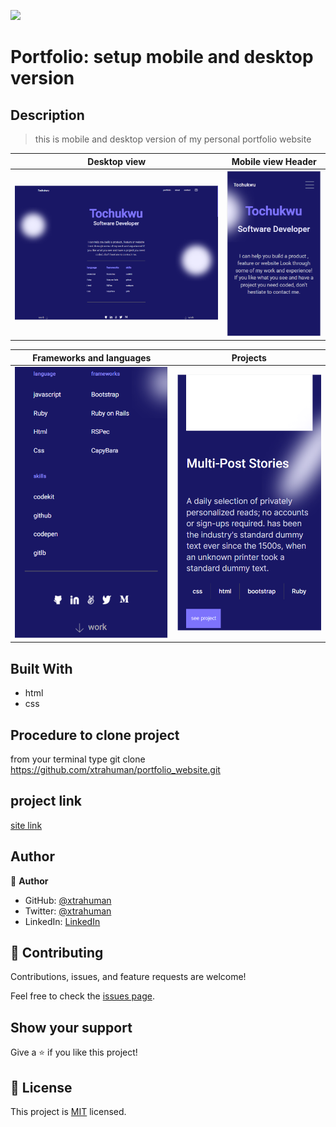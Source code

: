 ![](https://img.shields.io/badge/Microverse-blueviolet)

# Portfolio: setup mobile and desktop version

## Description
> this is mobile and desktop version of my personal portfolio website


Desktop view                                      |  Mobile view Header
:------------------------------------------------:|:-----------------------------------------------:
![](./public/desktop_view.PNG)                     |  ![](./public/mobile_header-shot.PNG)

Frameworks and languages                          |  Projects
:------------------------------------------------:|:-----------------------------------------------:
![](./public/Capture.PNG)                         |  ![](./public/multi-stories.PNG)
 

## Built With

- html
- css

## Procedure to clone project

from your terminal type git clone https://github.com/xtrahuman/portfolio_website.git

## project link

[site link](https://xtrahuman.github.io/portfolio_website/)

## Author

👤 **Author**

- GitHub: [@xtrahuman](https://github.com/xtrahuman)
- Twitter: [@xtrahuman](https://twitter.com/xtrahuman)
- LinkedIn: [LinkedIn](https://linkedin.com/in/tochukwu-okpara-449528197)


## 🤝 Contributing

Contributions, issues, and feature requests are welcome!

Feel free to check the [issues page](../../issues/).

## Show your support

Give a ⭐️ if you like this project!


## 📝 License

This project is [MIT](./MIT.md) licensed.

